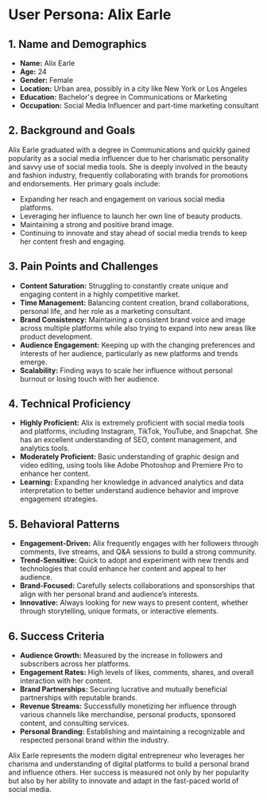 # User Persona: Alix Earle

## 1. Name and Demographics
- **Name:** Alix Earle
- **Age:** 24
- **Gender:** Female
- **Location:** Urban area, possibly in a city like New York or Los Angeles
- **Education:** Bachelor's degree in Communications or Marketing
- **Occupation:** Social Media Influencer and part-time marketing consultant

## 2. Background and Goals
Alix Earle graduated with a degree in Communications and quickly gained popularity as a social media influencer due to her charismatic personality and savvy use of social media tools. She is deeply involved in the beauty and fashion industry, frequently collaborating with brands for promotions and endorsements. Her primary goals include:
- Expanding her reach and engagement on various social media platforms.
- Leveraging her influence to launch her own line of beauty products.
- Maintaining a strong and positive brand image.
- Continuing to innovate and stay ahead of social media trends to keep her content fresh and engaging.

## 3. Pain Points and Challenges
- **Content Saturation:** Struggling to constantly create unique and engaging content in a highly competitive market.
- **Time Management:** Balancing content creation, brand collaborations, personal life, and her role as a marketing consultant.
- **Brand Consistency:** Maintaining a consistent brand voice and image across multiple platforms while also trying to expand into new areas like product development.
- **Audience Engagement:** Keeping up with the changing preferences and interests of her audience, particularly as new platforms and trends emerge.
- **Scalability:** Finding ways to scale her influence without personal burnout or losing touch with her audience.

## 4. Technical Proficiency
- **Highly Proficient:** Alix is extremely proficient with social media tools and platforms, including Instagram, TikTok, YouTube, and Snapchat. She has an excellent understanding of SEO, content management, and analytics tools.
- **Moderately Proficient:** Basic understanding of graphic design and video editing, using tools like Adobe Photoshop and Premiere Pro to enhance her content.
- **Learning:** Expanding her knowledge in advanced analytics and data interpretation to better understand audience behavior and improve engagement strategies.

## 5. Behavioral Patterns
- **Engagement-Driven:** Alix frequently engages with her followers through comments, live streams, and Q&A sessions to build a strong community.
- **Trend-Sensitive:** Quick to adopt and experiment with new trends and technologies that could enhance her content and appeal to her audience.
- **Brand-Focused:** Carefully selects collaborations and sponsorships that align with her personal brand and audience’s interests.
- **Innovative:** Always looking for new ways to present content, whether through storytelling, unique formats, or interactive elements.

## 6. Success Criteria
- **Audience Growth:** Measured by the increase in followers and subscribers across her platforms.
- **Engagement Rates:** High levels of likes, comments, shares, and overall interaction with her content.
- **Brand Partnerships:** Securing lucrative and mutually beneficial partnerships with reputable brands.
- **Revenue Streams:** Successfully monetizing her influence through various channels like merchandise, personal products, sponsored content, and consulting services.
- **Personal Branding:** Establishing and maintaining a recognizable and respected personal brand within the industry.

Alix Earle represents the modern digital entrepreneur who leverages her charisma and understanding of digital platforms to build a personal brand and influence others. Her success is measured not only by her popularity but also by her ability to innovate and adapt in the fast-paced world of social media.